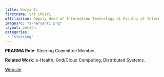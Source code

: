```yaml
---
title: Haryanti 
firstname: Sri Chusri 
affiliation: Deputy Head of Information Technology at Faculty of Information Technology, Universitas YARSI
imagesrc: "s-haryanti.png"
layout: person
categories:
 - "steering"
---
```


**PRAGMA Role:**  Steering Committee Member.

**Related Work:** e-Health, Grid/Cloud Computing, Distributed Systems.


[Website][1]

[1]: https://www.linkedin.com/in/sri-chusri-haryanti-49a48136
